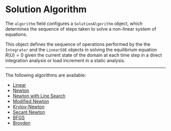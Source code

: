 # Solution Algorithm

The `algorithm` field configures a `SolutionAlgorithm` object, which
determines the sequence of steps taken to solve a non-linear system of
equations.

This object defines the sequence of operations performed by the the `Integrator` and
the `LinearSOE` objects in solving the equilibrium equation $R(U) = 0$
given the current state of the domain at each time step in a direct
integration analysis or load increment in a static analysis.

<hr />

<p>The following algorithms are available:</p>
<ul>
<li><a href="Linear" >Linear</a></li>
<li><a href="Newton" >Newton</a></li>
<li><a href="Newton_with_Line_Search" >Newton with Line Search</a></li>
<li><a href="Modified_Newton" >Modified Newton</a></li>
<li><a href="Krylov-Newton" >Krylov-Newton</a></li>
<li><a href="Secant_Newton" >Secant Newton</a></li>
<li><a href="BFGS" >BFGS</a></li>
<li><a href="Broyden" >Broyden</a></li>
</ul>
